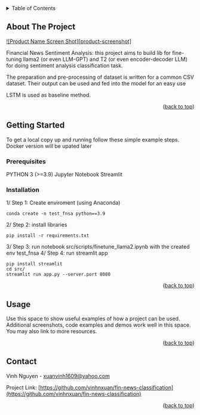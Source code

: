 
<!-- TABLE OF CONTENTS -->
<details>
  <summary>Table of Contents</summary>
  <ol>
    <li>
      <a href="#about-the-project">About The Project</a>
    </li>
    <li>
      <a href="#getting-started">Getting Started</a>
      <ul>
        <li><a href="#prerequisites">Prerequisites</a></li>
        <li><a href="#installation">Installation</a></li>
        <li><a href="#usage">Usage</a></li>
      </ul>
    </li>
    <li><a href="#contact">Contact</a></li>
  </ol>
</details>



<!-- ABOUT THE PROJECT -->
## About The Project

[![Product Name Screen Shot][product-screenshot]](https://example.com)

Financial News Sentiment Analysis: this project aims to build lib for fine-tuning llama2 (or even LLM-GPT) and T2 (or even encoder-decoder LLM) for doing sentiment analysis classification task.

The preparation and pre-processing of dataset is written for a common CSV dataset. Their output can be used and fed into the model for an easy use

LSTM is used as baseline method.

<p align="right">(<a href="#readme-top">back to top</a>)</p>


<!-- GETTING STARTED -->
## Getting Started

To get a local copy up and running follow these simple example steps.
Docker version will be upated later

### Prerequisites

PYTHON 3 (>=3.9)
Jupyter Notebook
Streamlit

### Installation
1/ Step 1: Create enviroment (using Anaconda)
```
conda create -n test_fnsa python==3.9
```
2/ Step 2: install libraries
```
pip install -r requirements.txt
```
3/ Step 3: run notebook src/scripts/finetune_llama2.ipynb with the created env test_fnsa
4/ Step 4: run streamlit app
```
pip install streamlit
cd src/
streamlit run app.py --server.port 8080
```
<p align="right">(<a href="#readme-top">back to top</a>)</p>


<!-- USAGE EXAMPLES -->
## Usage

Use this space to show useful examples of how a project can be used. Additional screenshots, code examples and demos work well in this space. You may also link to more resources.

<p align="right">(<a href="#readme-top">back to top</a>)</p>


<!-- CONTACT -->
## Contact

Vinh Nguyen - xuanvinh1609@yahoo.com

Project Link: [https://github.com/vinhnxuan/fin-news-classification](https://github.com/vinhnxuan/fin-news-classification)

<p align="right">(<a href="#readme-top">back to top</a>)</p>
